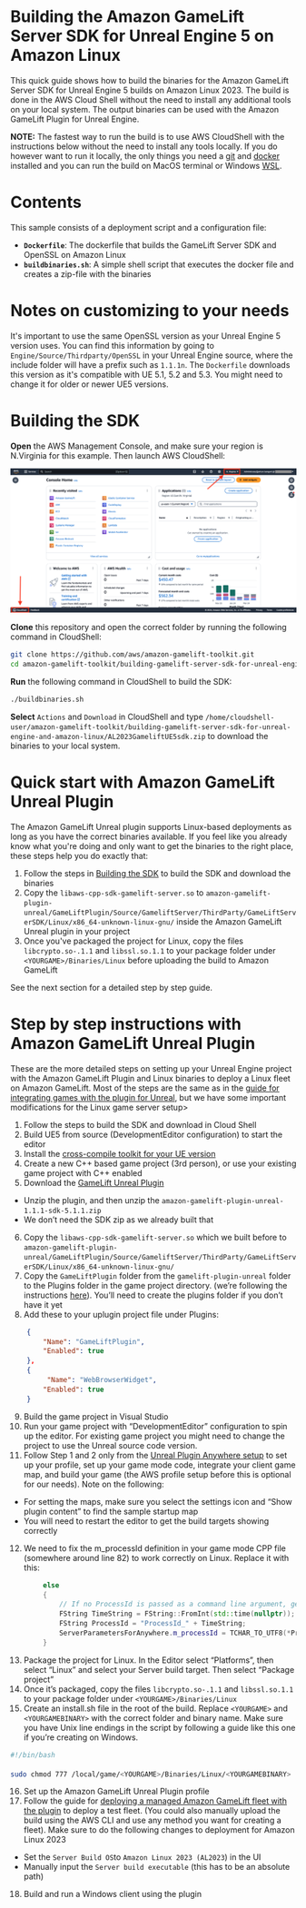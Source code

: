 # Building the Amazon GameLift Server SDK for Unreal Engine 5 on Amazon Linux

This quick guide shows how to build the binaries for the Amazon GameLift Server SDK for Unreal Engine 5 builds on Amazon Linux 2023. The build is done in the AWS Cloud Shell without the need to install any additional tools on your local system. The output binaries can be used with the Amazon GameLift Plugin for Unreal Engine.

**NOTE:** The fastest way to run the build is to use AWS CloudShell with the instructions below without the need to install any tools locally. If you do however want to run it locally, the only things you need a [git](https://git-scm.com/book/en/v2/Getting-Started-Installing-Git) and [docker](https://docs.docker.com/get-docker/) installed and you can run the build on MacOS terminal or Windows [WSL](https://learn.microsoft.com/en-us/windows/wsl/install). 

# Contents

This sample consists of a deployment script and a configuration file:

* **`Dockerfile`**: The dockerfile that builds the GameLift Server SDK and OpenSSL on Amazon Linux
* **`buildbinaries.sh`**: A simple shell script that executes the docker file and creates a zip-file with the binaries

# Notes on customizing to your needs

It's important to use the same OpenSSL version as your Unreal Engine 5 version uses. You can find this information by going to `Engine/Source/Thirdparty/OpenSSL` in your Unreal Engine source, where the include folder will have a prefix such as `1.1.1n`. The `Dockerfile` downloads this version as it's compatible with UE 5.1, 5.2 and 5.3. You might need to change it for older or newer UE5 versions.  

# Building the SDK

**Open** the AWS Management Console, and make sure your region is N.Virginia for this example. Then launch AWS CloudShell:

![AWS CloudShell](../development-instance-with-amazon-gamelift-anywhere-and-gamelift-agent/CloudShell.png)

**Clone** this repository and open the correct folder by running the following command in CloudShell:

```bash
git clone https://github.com/aws/amazon-gamelift-toolkit.git
cd amazon-gamelift-toolkit/building-gamelift-server-sdk-for-unreal-engine-and-amazon-linux/
```

**Run** the following command in CloudShell to build the SDK:

```bash
./buildbinaries.sh
```

**Select** `Actions` and `Download` in CloudShell and type `/home/cloudshell-user/amazon-gamelift-toolkit/building-gamelift-server-sdk-for-unreal-engine-and-amazon-linux/AL2023GameliftUE5sdk.zip` to download the binaries to your local system.
# Quick start with Amazon GameLift Unreal Plugin

The Amazon GameLift Unreal plugin supports Linux-based deployments as long as you have the correct binaries available. If you feel like you already know what you're doing and only want to get the binaries to the right place, these steps help you do exactly that:

1. Follow the steps in [Building the SDK](#building-the-sdk) to build the SDK and download the binaries
2. Copy the `libaws-cpp-sdk-gamelift-server.so` to `amazon-gamelift-plugin-unreal/GameLiftPlugin/Source/GameliftServer/ThirdParty/GameLiftServerSDK/Linux/x86_64-unknown-linux-gnu/` inside the Amazon GameLift Unreal plugin in your project
3. Once you've packaged the project for Linux, copy the files `libcrypto.so-.1.1` and `libssl.so.1.1` to your package folder under `<YOURGAME>/Binaries/Linux` before uploading the build to Amazon GameLift

See the next section for a detailed step by step guide.

# Step by step instructions with Amazon GameLift Unreal Plugin

These are the more detailed steps on setting up your Unreal Engine project with the Amazon GameLift Plugin and Linux binaries to deploy a Linux fleet on Amazon GameLift. Most of the steps are the same as in the [guide for integrating games with the plugin for Unreal](https://docs.aws.amazon.com/gamelift/latest/developerguide/unreal-plugin.html), but we have some important modifications for the Linux game server setup>

1. Follow the steps to build the SDK and download in Cloud Shell
2. Build UE5 from source (DevelopmentEditor configuration) to start the editor
3. Install the [cross-compile toolkit for your UE version](https://dev.epicgames.com/documentation/en-us/unreal-engine/linux-development-requirements-for-unreal-engine?application_version=5.4)
4. Create a new C++ based game project (3rd person), or use your existing game project with C++ enabled
5. Download the [GameLift Unreal Plugin](https://github.com/aws/amazon-gamelift-plugin-unreal/releases/tag/v1.1.1)
  * Unzip the plugin, and then unzip the `amazon-gamelift-plugin-unreal-1.1.1-sdk-5.1.1.zip`
  * We don’t need the SDK zip as we already built that
6. Copy the `libaws-cpp-sdk-gamelift-server.so` which we built before to `amazon-gamelift-plugin-unreal/GameLiftPlugin/Source/GameliftServer/ThirdParty/GameLiftServerSDK/Linux/x86_64-unknown-linux-gnu/`
7. Copy the `GameLiftPlugin` folder from the `gamelift-plugin-unreal` folder to the Plugins folder in the game project directory. (we’re following the instructions [here](https://docs.aws.amazon.com/gamelift/latest/developerguide/unreal-plugin-install.html)). You’ll need to create the plugins folder if you don’t have it yet
8. Add these to your uplugin project file under Plugins:
```json
    {
        "Name": "GameLiftPlugin",
        "Enabled": true
    },
    {
         "Name": "WebBrowserWidget",
        "Enabled": true
    }
```
9. Build the game project in Visual Studio
10. Run your game project with “DevelopmentEditor” configuration to spin up the editor. For existing game project you might need to change the project to use the Unreal source code version.
11. Follow Step 1 and 2 only from the [Unreal Plugin Anywhere setup](https://docs.aws.amazon.com/gamelift/latest/developerguide/unreal-plugin-anywhere.html) to set up your profile, set up your game mode code, integrate your client game map, and build your game (the AWS profile setup before this is optional for our needs). Note on the following:
  * For setting the maps, make sure you select the settings icon and “Show plugin content” to find the sample startup map
  * You will need to restart the editor to get the build targets showing correctly
12. We need to fix the m_processId definition in your game mode CPP file (somewhere around line 82) to work correctly on Linux. Replace it with this:
```cpp
        else
        {
            // If no ProcessId is passed as a command line argument, generate a randomized unique string.
            FString TimeString = FString::FromInt(std::time(nullptr));
            FString ProcessId = "ProcessId_" + TimeString;
            ServerParametersForAnywhere.m_processId = TCHAR_TO_UTF8(*ProcessId);
        }
```
13. Package the project for Linux. In the Editor select “Platforms”, then select “Linux” and select your Server build target. Then select “Package project”
14. Once it’s packaged, copy the files `libcrypto.so-.1.1` and `libssl.so.1.1` to your package folder under `<YOURGAME>/Binaries/Linux`
15. Create an install.sh file in the root of the build. Replace `<YOURGAME>`  and `<YOURGAMEBINARY>` with the correct folder and binary name. Make sure you have Unix line endings in the script by following a guide like this one if you’re creating on Windows.
```bash
#!/bin/bash

sudo chmod 777 /local/game/<YOURGAME>/Binaries/Linux/<YOURGAMEBINARY>

```     
16. Set up the Amazon GameLift Unreal Plugin profile
17. Follow the guide for [deploying a managed Amazon GameLift fleet with the plugin](https://docs.aws.amazon.com/gamelift/latest/developerguide/unreal-plugin-ec2.html) to deploy a test fleet. (You could also manually upload the build using the AWS CLI and use any method you want for creating a fleet). Make sure to do the following changes to deployment for Amazon Linux 2023
  * Set the `Server Build OS`to `Amazon Linux 2023 (AL2023`) in the UI
  * Manually input the `Server build executable` (this has to be an absolute path)
18. Build and run a Windows client using the plugin


